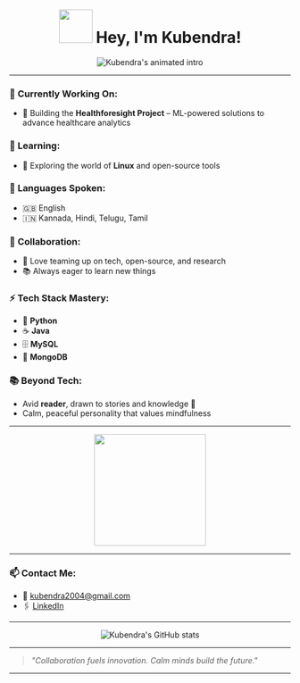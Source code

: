 <h1 align="center">
  <img src="https://media.giphy.com/media/Y4ak9Ki2GZCbJxAnJD/giphy.gif" width="60" /> Hey, I'm Kubendra!
</h1>

<p align="center">
  <img src="https://readme-typing-svg.demolab.com/?lines=Machine+Learning+Enthusiast;Healthforesight+Project+Builder;Polyglot+%F0%9F%87%AA%F0%9F%87%AB%F0%9F%87%AE%F0%9F%87%B3%F0%9F%87%A9%F0%9F%87%AA%F0%9F%87%AF%F0%9F%87%B5;Python+%7C+Java+%7C+MySQL+%7C+MongoDB+Pro;Always+learning+%F0%9F%A7%A1;Team+player+and+tech+collaborator;Calm%2C+peaceful+reader+%F0%9F%93%9A;Animated+GitHub+profile+incoming!" 
    alt="Kubendra's animated intro" />
</p>

---

### 🔭 **Currently Working On:**
- 🚀 Building the **Healthforesight Project** – ML-powered solutions to advance healthcare analytics

### 🌱 **Learning:**
- 🐧 Exploring the world of **Linux** and open-source tools

### 💬 **Languages Spoken:**
- 🇬🇧 English
- 🇮🇳 Kannada, Hindi, Telugu, Tamil

### 👯 **Collaboration:**
- 🤝 Love teaming up on tech, open-source, and research
- 📚 Always eager to learn new things

### ⚡ **Tech Stack Mastery:**
- 🐍 **Python**
- ☕ **Java**
- 🗄️ **MySQL**
- 🍃 **MongoDB**

### 📚 **Beyond Tech:**
- Avid **reader**, drawn to stories and knowledge 📖
- Calm, peaceful personality that values mindfulness

---

<p align="center">
  <img src="https://media.giphy.com/media/l4FGuhL4U2WyjdkaY/giphy.gif" width="200" />
</p>

---

### 📫 **Contact Me:**
- 📧 kubendra2004@gmail.com
- 🖇️ [LinkedIn](https://www.linkedin.com/in/s-n-kubendra)


---

<!-- Add your GitHub Stats -->
<p align="center">
  <img src="https://github-readme-stats.vercel.app/api?username=kubendra2004&show_icons=true&theme=tokyonight" alt="Kubendra's GitHub stats" />
</p>

---

> *"Collaboration fuels innovation. Calm minds build the future."*

---

